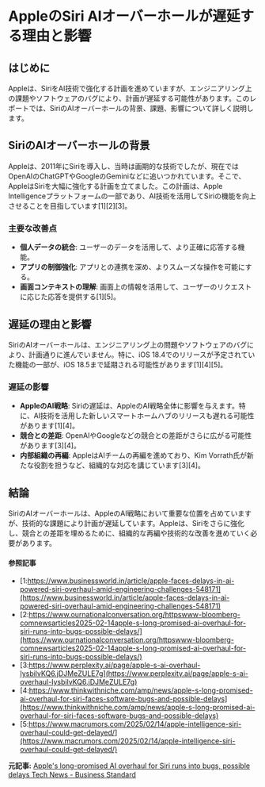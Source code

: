 # AppleのSiri AIオーバーホールが遅延する理由と影響

## はじめに

Appleは、SiriをAI技術で強化する計画を進めていますが、エンジニアリング上の課題やソフトウェアのバグにより、計画が遅延する可能性があります。このレポートでは、SiriのAIオーバーホールの背景、課題、影響について詳しく説明します。

## SiriのAIオーバーホールの背景

Appleは、2011年にSiriを導入し、当時は画期的な技術でしたが、現在ではOpenAIのChatGPTやGoogleのGeminiなどに追いつかれています。そこで、AppleはSiriを大幅に強化する計画を立てました。この計画は、Apple Intelligenceプラットフォームの一部であり、AI技術を活用してSiriの機能を向上させることを目指しています[1][2][3]。

### 主要な改善点

- **個人データの統合**: ユーザーのデータを活用して、より正確に応答する機能。
- **アプリの制御強化**: アプリとの連携を深め、よりスムーズな操作を可能にする。
- **画面コンテキストの理解**: 画面上の情報を活用して、ユーザーのリクエストに応じた応答を提供する[1][5]。

## 遅延の理由と影響

SiriのAIオーバーホールは、エンジニアリング上の問題やソフトウェアのバグにより、計画通りに進んでいません。特に、iOS 18.4でのリリースが予定されていた機能の一部が、iOS 18.5まで延期される可能性があります[1][4][5]。

### 遅延の影響

- **AppleのAI戦略**: Siriの遅延は、AppleのAI戦略全体に影響を与えます。特に、AI技術を活用した新しいスマートホームハブのリリースも遅れる可能性があります[1][4]。
- **競合との差距**: OpenAIやGoogleなどの競合との差距がさらに広がる可能性があります[3][4]。
- **内部組織の再編**: AppleはAIチームの再編を進めており、Kim Vorrath氏が新たな役割を担うなど、組織的な対応を講じています[3][4]。

## 結論

SiriのAIオーバーホールは、AppleのAI戦略において重要な位置を占めていますが、技術的な課題により計画が遅延しています。Appleは、Siriをさらに強化し、競合との差距を埋めるために、組織的な再編や技術的な改善を進めていく必要があります。

#### 参照記事
- [1:https://www.businessworld.in/article/apple-faces-delays-in-ai-powered-siri-overhaul-amid-engineering-challenges-548171](https://www.businessworld.in/article/apple-faces-delays-in-ai-powered-siri-overhaul-amid-engineering-challenges-548171)
- [2:https://www.ournationalconversation.org/httpswww-bloomberg-comnewsarticles2025-02-14apple-s-long-promised-ai-overhaul-for-siri-runs-into-bugs-possible-delays/](https://www.ournationalconversation.org/httpswww-bloomberg-comnewsarticles2025-02-14apple-s-long-promised-ai-overhaul-for-siri-runs-into-bugs-possible-delays/)
- [3:https://www.perplexity.ai/page/apple-s-ai-overhaul-IysbilvKQ6.jDJMeZULE7g](https://www.perplexity.ai/page/apple-s-ai-overhaul-IysbilvKQ6.jDJMeZULE7g)
- [4:https://www.thinkwithniche.com/amp/news/apple-s-long-promised-ai-overhaul-for-siri-faces-software-bugs-and-possible-delays](https://www.thinkwithniche.com/amp/news/apple-s-long-promised-ai-overhaul-for-siri-faces-software-bugs-and-possible-delays)
- [5:https://www.macrumors.com/2025/02/14/apple-intelligence-siri-overhaul-could-get-delayed/](https://www.macrumors.com/2025/02/14/apple-intelligence-siri-overhaul-could-get-delayed/)


**元記事:** [Apple's long-promised AI overhaul for Siri runs into bugs, possible delays Tech News - Business Standard](https://www.business-standard.com/technology/tech-news/apple-s-long-promised-ai-overhaul-for-siri-runs-into-bugs-possible-delays-125021500083_1.html)